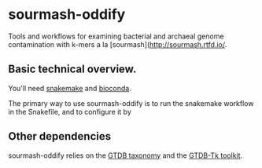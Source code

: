 # sourmash-oddify

Tools and workflows for examining bacterial and archaeal genome contamination
with k-mers a la [sourmash](http://sourmash.rtfd.io/.

## Basic technical overview.

You'll need [snakemake](https://snakemake.readthedocs.io/en/stable/)
and [bioconda](https://bioconda.github.io/).

The primary way to use sourmash-oddify is to run the snakemake
workflow in the Snakefile, and to configure it by

## Other dependencies

sourmash-oddify relies on the [GTDB
taxonomy](https://www.biorxiv.org/content/10.1101/256800v2) and the
[GTDB-Tk toolkit](https://github.com/Ecogenomics/GtdbTk).
